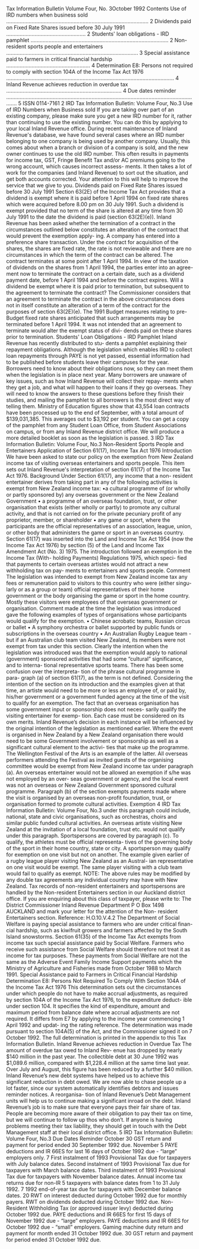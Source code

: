 Tax Information Bulletin Volume Four, No. 3October 1992 Contents Use of IRD numbers when business sold ............................................................................................... 2 Dividends paid on Fixed Rate Shares issued before 30 July 1991 ..................................................... 2 Students' loan obligations - IRD pamphlet ............................................................................................ 2 Non-resident sports people and entertainers ........................................................................................ 3 Special assistance paid to farmers in critical financial hardship ........................................................ 4 Determination E8: Persons not required to comply with section 104A of the Income Tax Act 1976 ................................................................................................................ 4 Inland Revenue achieves reduction in overdue tax ............................................................................. 4 Due dates reminder ................................................................................................................................... 5 ISSN 0114-7161 2 IRD Tax Information Bulletin: Volume Four, No.3 Use of IRD Numbers when Business sold If you are taking over part of an existing company, please make sure you get a new IRD number for it, rather than continuing to use the existing number. You can do this by applying to your local Inland Revenue office. During recent maintenance of Inland Revenue's database, we have found several cases where an IRD number belonging to one company is being used by another company. Usually, this comes about when a branch or division of a company is sold, and the new owner continues to use the old IRD number. This often results in payments for income tax, GST, Fringe Benefit Tax and/or AC premiums going to the wrong account, which causes incorrect assess- ments. It then takes a lot of work for the companies (and Inland Revenue) to sort out the situation, and get both accounts corrected. Your attention to this will help to improve the service that we give to you. Dividends paid on Fixed Rate Shares issued before 30 July 1991 Section 63(2E) of the Income Tax Act provides that a dividend is exempt where it is paid before 1 April 1994 on fixed rate shares which were acquired before 8.00 pm on 30 July 1991. Such a dividend is exempt provided that no term of the share is altered at any time from 30 July 1991 to the date the dividend is paid (section 63(2E)(e)). Inland Revenue has been asked whether the termination of a contract in the circumstances outlined below constitutes an alteration of the contract that would prevent the exemption apply- ing. A company has entered into a preference share transaction. Under the contract for acquisition of the shares, the shares are fixed rate, the rate is not reviewable and there are no circumstances in which the term of the contract can be altered. The contract terminates at some point after 1 April 1994. In view of the taxation of dividends on the shares from 1 April 1994, the parties enter into an agree- ment now to terminate the contract on a certain date, such as a dividend payment date, before 1 April 1994 and before the contract expires. Will a dividend be exempt where it is paid prior to termination, but subsequent to the agreement to terminate the contract? The Commissioner considers that an agreement to terminate the contract in the above circumstances does not in itself constitute an alteration of a term of the contract for the purposes of section 63(2E)(e). The 1991 Budget measures relating to pre-Budget fixed rate shares anticipated that such arrangements may be terminated before 1 April 1994. It was not intended that an agreement to terminate would alter the exempt status of divi- dends paid on these shares prior to termination. Students' Loan Obligations - IRD Pamphlet Inland Revenue has recently distributed to stu- dents a pamphlet explaining their repayment obligations. Although the legislation which enables IRD to collect loan repayments through PAYE is not yet passed, essential information had to be published before students leave their campuses for the year. Borrowers need to know about their obligations now, so they can meet them when the legislation is in place next year. Many borrowers are unaware of key issues, such as how Inland Revenue will collect their repay- ments when they get a job, and what will happen to their loans if they go overseas. They will need to know the answers to these questions before they finish their studies, and mailing the pamphlet to all borrowers is the most direct way of telling them. Ministry of Education figures show that 43,554 loan contracts have been processed up to the end of September, with a total amount of $139,031,385. This averages out to $3,192 per student. You can get a copy of the pamphlet from any Student Loan Office, from Student Associations on campus, or from any Inland Revenue district office. We will produce a more detailed booklet as soon as the legislation is passed. 3 IRD Tax Information Bulletin: Volume Four, No.3 Non-Resident Sports People and Entertainers Application of Section 61(17), Income Tax Act 1976 Introduction We have been asked to state our policy on the exemption from New Zealand income tax of visiting overseas entertainers and sports people. This item sets out Inland Revenue's interpretation of section 61(17) of the Income Tax Act 1976. Background Under Section 61(17), any income that a non- resident entertainer derives from taking part in any of the following activities is exempt from New Zealand income tax: •a cultural programme of (or wholly or partly sponsored by) any overseas government or the New Zealand Government • a programme of an overseas foundation, trust, or other organisation that exists (either wholly or partly) to promote any cultural activity, and that is not carried on for the private pecuniary profit of any proprietor, member, or shareholder • any game or sport, where the participants are the official representatives of an association, league, union, or other body that administers the game or sport in an overseas country. Section 61(17) was inserted into the Land and Income Tax Act 1954 (now the Income Tax Act 1976) by section (5) of the Land and Income Tax Amendment Act (No. 3) 1975. The introduction followed an exemption in the Income Tax (With- holding Payments) Regulations 1975, which speci- fied that payments to certain overseas artistes would not attract a new withholding tax on pay- ments to entertainers and sports people. Comment The legislation was intended to exempt from New Zealand income tax any fees or remuneration paid to visitors to this country who were (either singu- larly or as a group or team) official representatives of their home government or the body organising the game or sport in the home country. Mostly these visitors were employees of that overseas government or organisation. Comment made at the time the legislation was introduced gave the following examples of types of organisations whose participants would qualify for the exemption. • Chinese acrobatic teams, Russian circus or ballet • A symphony orchestra or ballet supported by public funds or subscriptions in the overseas country • An Australian Rugby League team - but if an Australian club team visited New Zealand, its members were not exempt from tax under this section. Clearly the intention when the legislation was introduced was that the exemption would apply to national (government) sponsored activities that had some “cultural” significance, and to interna- tional representative sports teams. There has been some confusion over the interpreta- tion of the phrase cultural programme in para- graph (a) of section 61(17), as the term is not defined. Considering the intention of the section on its introduction and the examples given at that time, an artiste would need to be more or less an employee of, or paid by, his/her government or a government funded agency at the time of the visit to qualify for an exemption. The fact that an overseas organisation has some government input or sponsorship does not neces- sarily qualify the visiting entertainer for exemp- tion. Each case must be considered on its own merits. Inland Revenue’s decision in each instance will be influenced by the original intention of the legislation as mentioned earlier. Where the event is organised in New Zealand by a New Zealand organisation there would need to be some Government involvement or sponsorship as well as a significant cultural element to the activi- ties that make up the programme. The Wellington Festival of the Arts is an example of the latter. All overseas performers attending the Festival as invited guests of the organising committee would be exempt from New Zealand income tax under paragraph (a). An overseas entertainer would not be allowed an exemption if s/he was not employed by an over- seas government or agency, and the local event was not an overseas or New Zealand Government sponsored cultural programme. Paragraph (b) of the section exempts payments made where the visit is organised by an overseas non-profit foundation, trust, or organisation formed to promote cultural activities. Exemption 4 IRD Tax Information Bulletin: Volume Four, No.3 under this paragraph could include, national, state and civic organisations, such as orchestras, choirs and similar public funded cultural activities. An overseas artiste visiting New Zealand at the invitation of a local foundation, trust etc. would not qualify under this paragraph. Sportspersons are covered by paragraph (c). To qualify, the athletes must be official representa- tives of the governing body of the sport in their home country, state or city. A sportsperson may qualify for exemption on one visit but not on another. The example given earlier of a rugby league player visiting New Zealand as an Austral- ian representative on one visit would be exempt. The same player visiting with a club team would fail to qualify as exempt. NOTE: The above rules may be modified by any double tax agreements any individual country may have with New Zealand. Tax records of non-resident entertainers and sportspersons are handled by the Non-resident Entertainers section in our Auckland district office. If you are enquiring about this class of taxpayer, please write to: The District Commissioner Inland Revenue Department P O Box 1498 AUCKLAND and mark your letter for the attention of the Non- resident Entertainers section. Reference: H.O.10.V.4.2 The Department of Social Welfare is paying special assistance to farmers who are under critical finan- cial hardship, such as kiwifruit growers and farmers affected by the South Island snowstorms. Section 61(35) of the Income Tax Act exempts from income tax such special assistance paid by Social Welfare. Farmers who receive such assistance from Social Welfare should therefore not treat it as income for tax purposes. These payments from Social Welfare are not the same as the Adverse Event Family Income Support payments which the Ministry of Agriculture and Fisheries made from October 1988 to March 1991. Special Assistance paid to Farmers in Critical Financial Hardship Determination E8: Persons Not Required To Comply With Section 104A of the Income Tax Act 1976 This determination sets out the circumstances under which people do not have to make accrual adjustments, as required by section 104A of the Income Tax Act 1976, to the expenditure deduct- ible under section 104. It specifies the kind of expenditure, amount and maximum period from balance date where accrual adjustments are not required. It differs from E7 by applying to the income year commencing 1 April 1992 and updat- ing the rating reference. The determination was made pursuant to section 104A(5) of the Act, and the Commissioner signed it on 7 October 1992. The full determination is printed in the appendix to this Tax Information Bulletin. Inland Revenue achieves reduction in Overdue Tax The amount of overdue tax owed to Inland Rev- enue has dropped by nearly $140 million in the past year. The collectible debt at 30 June 1992 was $1,089.6 million, compared with $1,228.4 million at the same time last year. Over July and August, this figure has been reduced by a further $40 million. Inland Revenue’s new debt systems have helped us to achieve this significant reduction in debt owed. We are now able to chase people up a lot faster, since our system automatically identifies debtors and issues reminder notices. A reorganisa- tion of Inland Revenue’s Debt Management units will help us to continue making a significant inroad on the debt. Inland Revenue’s job is to make sure that everyone pays their fair share of tax. People are becoming more aware of their obligation to pay their tax on time, but we will continue to follow up thos who don’t. If anyone is having problems meeting their tax liability, they should get in touch with the Debt Management staff at their local district office. 5 IRD Tax Information Bulletin: Volume Four, No.3 Due Dates Reminder October 30 GST return and payment for period ended 30 September 1992 due. November 5 PAYE deductions and IR 66ES for last 16 days of October 1992 due - “large” employers only. 7 First instalment of 1993 Provisional Tax due for taxpayers with July balance dates. Second instalment of 1993 Provisional Tax due for taxpayers with March balance dates. Third instalment of 1993 Provisional Tax due for taxpayers with November balance dates. Annual income tax returns due for non-IR 5 taxpayers with balance dates from 1 to 31 July 1992. 7 1992 end-of-year tax due for taxpayers with December balance dates. 20 RWT on interest deducted during October 1992 due for monthly payers. RWT on dividends deducted during October 1992 due. Non-Resident Withholding Tax (or approved issuer levy) deducted during October 1992 due. PAYE deductions and IR 66ES for first 15 days of November 1992 due - “large” employers. PAYE deductions and IR 66ES for October 1992 due - “small” employers. Gaming machine duty return and payment for month ended 31 October 1992 due. 30 GST return and payment for period ended 31 October 1992 due.